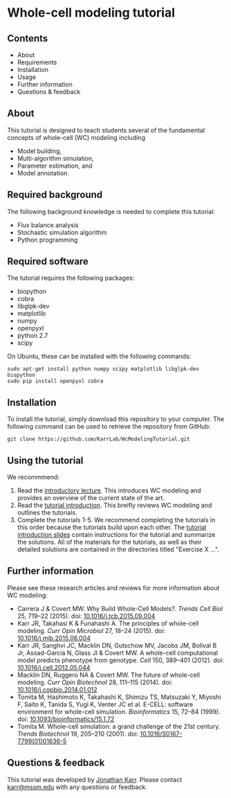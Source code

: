 # Whole-cell modeling tutorial

## Contents
- About
- Requirements
- Installation
- Usage
- Further information
- Questions & feedback

## About
This tutorial is designed to teach students several of the fundamental concepts of whole-cell (WC) modeling including
- Model building,
- Multi-algorithm simulation,
- Parameter estimation, and
- Model annotation.

## Required background
The following background knowledge is needed to complete this tutorial:

- Flux balance analysis
- Stochastic simulation algorithm
- Python programming

## Required software
The tutorial requires the following packages:

- biopython
- cobra
- libglpk-dev
- matplotlib
- numpy
- openpyxl
- python 2.7
- scipy

On Ubuntu, these can be installed with the following commands:
```
sudo apt-get install python numpy scipy matplotlib libglpk-dev biopython
sudo pip install openpyxl cobra
```

## Installation
To install the tutorial, simply download this repository to your computer. The following command can be used to retrieve the repository from GitHub:
```
git clone https://github.com/KarrLab/WcModelingTutorial.git

```

## Using the tutorial
We recommmend:

1. Read the [introductory lecture](https://github.com/KarrLab/WcModelingTutorial/raw/master/1.%20Introduction%20to%20whole-cell%20modeling.pdf). This introduces WC modeling and provides an overview of the current state of the art. 
2. Read the [tutorial introduction](https://github.com/KarrLab/WcModelingTutorial/raw/master/3.%20Exercises.pdf). This breifly reviews WC modeling and outlines the tutorials.
3. Complete the tutorials 1-5. We recommend completing the tutorials in this order because the tutorials build upon each other. The [tutorial introduction slides](https://github.com/KarrLab/WcModelingTutorial/raw/master/3.%20Exercises.pdf) contain instructions for the tutorial and summarize the solutions. All of the materials for the tutorials, as well as their detailed solutions are contained in the directories titled "Exercise X ...".

## Further information
Please see these research articles and reviews for more information about WC modeling:

- Carrera J & Covert MW. Why Build Whole-Cell Models?. *Trends Cell Biol* 25, 719–22 (2015). doi: [10.1016/j.tcb.2015.09.004](http://dx.doi.org/10.1016/j.tcb.2015.09.004)
- Karr JR, Takahasi K & Funahashi A. The principles of whole-cell modeling. *Curr Opin Microbiol* 27, 18&ndash;24 (2015). doi: [10.1016/j.mib.2015.06.004](http://dx.doi.org/10.1016/j.mib.2015.06.004)
- Karr JR, Sanghvi JC, Macklin DN, Gutschow MV, Jacobs JM, Bolival B Jr, Assad-Garcia N, Glass JI & Covert MW. A whole-cell computational model predicts phenotype from genotype. *Cell* 150, 389&ndash;401 (2012). doi: [10.1016/j.cell.2012.05.044](http://dx.doi.org/10.1016/j.cell.2012.05.044)
- Macklin DN, Ruggero NA & Covert MW. The future of whole-cell modeling. *Curr Opin Biotechnol* 28, 111&ndash;115 (2014). doi: [10.1016/j.copbio.2014.01.012](http://dx.doi.org/10.1016/j.copbio.2014.01.012)
- Tomita M, Hashimoto K, Takahashi K, Shimizu TS, Matsuzaki Y, Miyoshi F, Saito K, Tanida S, Yugi K, Venter JC et al. E-CELL: software environment for whole-cell simulation. *Bioinformatics* 15, 72&ndash;84 (1999). doi: [10.1093/bioinformatics/15.1.72](http://dx.doi.org/10.1093/bioinformatics/15.1.72)
- Tomita M. Whole-cell simulation: a grand challenge of the 21st century. *Trends Biotechnol* 19, 205&ndash;210 (2001). doi: [10.1016/S0167-7799(01)01636-5](http://dx.doi.org/10.1016/S0167-7799(01)01636-5)

## Questions & feedback
This tutorial was developed by [Jonathan Karr](http://www.karrlab.org). Please contact [karr@mssm.edu](mailto:karr@mssm.edu) with any questions or feedback.
